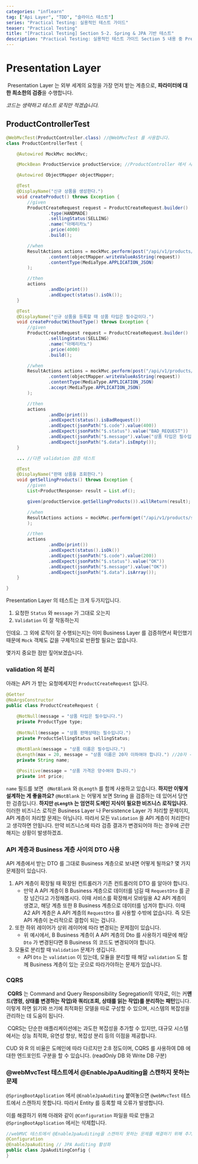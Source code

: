 ```yaml
---
categories: "inflearn"
tag: ["Api Layer", "TDD", "슬라이스 테스트"]
series: "Practical Testing: 실용적인 테스트 가이드"
teaser: "Practical Testing"
title: "[Practical Testing] Section 5-2. Spring & JPA 기반 테스트"
description: "Practical Testing: 실용적인 테스트 가이드 Section 5 내용 중 Presentation Layer 테스트입니다."
---
```


# Presentation Layer

​	Presentation Layer 는 외부 세계의 요청을 가장 먼저 받는 계층으로, **파라미터에 대한 최소한의 검증**을 수행합니다.

*코드는 생략하고 테스트 로직만 적겠습니다.*

## ProductControllerTest

```java
@WebMvcTest(ProductController.class) //@WebMvcTest 를 사용합니다.
class ProductControllerTest {

    @Autowired MockMvc mockMvc;

    @MockBean ProductService productService; //ProductController 에서 사용하는 productService 는 Mock 으로 주입합니다.

    @Autowired ObjectMapper objectMapper;

    @Test
    @DisplayName("신규 상품을 생성한다.")
    void createProduct() throws Exception {
        //given
        ProductCreateRequest request = ProductCreateRequest.builder()
                .type(HANDMADE)
                .sellingStatus(SELLING)
                .name("아메리카노")
                .price(4000)
                .build();

        //when
        ResultActions actions = mockMvc.perform(post("/api/v1/products/new")
                .content(objectMapper.writeValueAsString(request))
                .contentType(MediaType.APPLICATION_JSON)
        );

        //then
        actions
                .andDo(print())
                .andExpect(status().isOk());
    }

    @Test
    @DisplayName("신규 상품을 등록할 때 상품 타입은 필수값이다.")
    void createProductWithoutType() throws Exception {
        //given
        ProductCreateRequest request = ProductCreateRequest.builder()
                .sellingStatus(SELLING)
                .name("아메리카노")
                .price(4000)
                .build();

        //when
        ResultActions actions = mockMvc.perform(post("/api/v1/products/new")
                .content(objectMapper.writeValueAsString(request))
                .contentType(MediaType.APPLICATION_JSON)
                .accept(MediaType.APPLICATION_JSON)
        );

        //then
        actions
                .andDo(print())
                .andExpect(status().isBadRequest())
                .andExpect(jsonPath("$.code").value(400))
                .andExpect(jsonPath("$.status").value("BAD_REQUEST"))
                .andExpect(jsonPath("$.message").value("상품 타입은 필수입니다."))
                .andExpect(jsonPath("$.data").isEmpty());
    }

    ... //다른 validation 검증 테스트

    @Test
    @DisplayName("판매 상품을 조회한다.")
    void getSellingProducts() throws Exception {
        //given
        List<ProductResponse> result = List.of();

        given(productService.getSellingProducts()).willReturn(result);

        //when
        ResultActions actions = mockMvc.perform(get("/api/v1/products/selling")
        );

        //then
        actions
                .andDo(print())
                .andExpect(status().isOk())
                .andExpect(jsonPath("$.code").value(200))
                .andExpect(jsonPath("$.status").value("OK"))
                .andExpect(jsonPath("$.message").value("OK"))
                .andExpect(jsonPath("$.data").isArray());
    }

}
```

Presentation Layer 의 테스트는 크게 두가지입니다.

1. 요청한 `Status` 와 `message` 가 그대로 오는지
2. `Validation` 이 잘 작동하는지

인데요. 그 외에 로직이 잘 수행되는지는 이미 Business Layer 를 검증하면서 확인했기 때문에 `Mock` 객체도 값을 구체적으로 반환할 필요는 없습니다.

몇가지 중요한 점만 짚어보겠습니다.

### validation 의 분리

아래는 API 가 받는 요청메세지인 `ProductCreateRequest` 입니다.

```java
@Getter
@NoArgsConstructor
public class ProductCreateRequest {

    @NotNull(message = "상품 타입은 필수입니다.")
    private ProductType type;
    
    @NotNull(message = "상품 판매상태는 필수입니다.")
    private ProductSellingStatus sellingStatus;
    
    @NotBlank(message = "상품 이름은 필수입니다.")
    @Length(max = 20, message = "상품 이름은 20자 이하여야 합니다.") //20자 -> 도메인에 맞는 특정한 값... String 에 대한 최소한의 조건만 검사
    private String name;

    @Positive(message = "상품 가격은 양수여야 합니다.")
    private int price;
```

`name` 필드를 보면 ` @NotBlank` 와 `@Length` 를 함께 사용하고 있습니다. **하지만 이렇게 설계하는 게 좋을까요?** `@NotBlank` 는 어떻게 보면 String 을 검증하는 데 있어서 당연한 검증입니다. **하지만 `@Length` 는 엄연히 도메인 지식이 필요한 비즈니스 로직입니다.** 이러한 비즈니스 로직은 Business Layer 나 Persistence Layer 가 처리할 문제이지, API 계층이 처리할 문제는 아닙니다. 따라서 모든 `Validation` 을 API 계층이 처리한다고 생각하면 안됩니다. 만약 비즈니스에 따라 검증 결과가 변경되어야 하는 경우에 곤란해지는 상황이 발생하겠죠.

### API 계층과 Business 계층 사이의 DTO 사용

API 계층에서 받는 DTO 를 그대로 Business 계층으로 보내면 어떻게 될까요? 몇 가지 문제점이 있습니다.

1. API 계층이 확장될 때 확장된 컨트롤러가 기존 컨트롤러의 DTO 를 알아야 합니다.
   - 만약 A API 계층이 B Business 계층으로 데이터를 넘길 때 `RequestDto` 를 곧장 넘긴다고 가정해봅시다. 이때 서비스를 확장해서 모바일용 A2 API 계층이 생겼고, 해당 계층 또한 B Business 계층으로 데이터를 넘겨야 합니다. 이때 A2 API 계층은 A API 계층의 `RequestDto` 를 사용할 수밖에 없습니다. 즉 모든 API 계층이 논리적으로 결합이 되는 겁니다.
2. 또한 하위 레이어가 상위 레이어에 따라 변경되는 문제점이 있습니다.
   - 위 예시에서, B Business 계층이 A API 계층의 Dto 를 사용하기 때문에 해당 `Dto` 가 변경된다면 B Business 의 코드도 변경되어야 합니다. 
3. 모듈로 분리할 때 `Validation` 문제가 생깁니다.
   - API `Dto` 는 `validation` 이 있는데, 모듈을 분리할 때 해당 `validation` 도 함께 Business 계층이 있는 곳으로 따라가야하는 문제가 있습니다.

### CQRS

​	**CQRS** 는 Command and Query Responsibility Segregation의 약자로, 이는 커**맨드(명령, 상태를 변경하는 작업)와 쿼리(조회, 상태를 읽는 작업)를 분리하는 패턴**입니다. 이렇게 하면 읽기와 쓰기에 최적화된 모델을 따로 구성할 수 있으며, 시스템의 복잡성을 관리하는 데 도움이 됩니다.

​	CQRS는 단순한 애플리케이션에는 과도한 복잡성을 추가할 수 있지만, 대규모 시스템에서는 성능 최적화, 유연성 향상, 복잡성 분리 등의 이점을 제공합니다. 

CUD 와 R 의 비율은 도메인에 따라 다르지만 2:8 정도이며, CQRS 를 사용하여 DB 에 대한 엔드포인트 구분을 할 수 있습니다. (readOnly DB 와 Write DB 구분)

### @webMvcTest 테스트에서 @EnableJpaAuditing을 스캔하지 못하는 문제

`@SpringBootApplication` 에서 `@EnableJpaAuditing` 붙여놓으면 `@webMvcTest` 테스트에서 스캔하지 못합니다. 따라서 Entity 를 등록할 때 오류가 발생합니다. 

이를 해결하기 위해 아래와 같이 `@Configuration` 파일을 따로 만들고 `@SpringBootApplication` 에서는 삭제합니다.

```java
//webMVC 테스트에서 @EnableJpaAuditing을 스캔하지 못하는 문제를 해결하기 위해 추가
@Configuration 
@EnableJpaAuditing // JPA Auditing 활성화
public class JpaAuditingConfig {
}
```